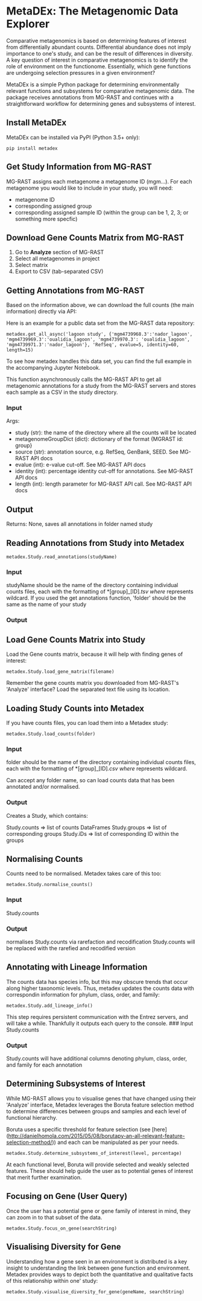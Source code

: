MetaDEx: The Metagenomic Data Explorer
=======

Comparative metagenomics is based on determining features of interest from differentially abundant counts. Differential abundance does not imply importance to one's study, and can be the result of differences in diversity. A key question of interest in comparative metagenomics is to identify the role of environment on the functionome. Essentially, which gene functions are undergoing selection pressures in a given environment?

MetaDEx is a simple Python package for determining environmentally relevant functions and subsystems for comparative metagenomic data. The package receives annotations from MG-RAST and continues with a straightforward workflow for determining genes and subsystems of interest.

Install MetaDEx
----------------
MetaDEx can be installed via PyPI (Python 3.5+ only):

    pip install metadex



Get Study Information from MG-RAST
----------------------------------

MG-RAST assigns each metagenome a metagenome ID (mgm...). For each
metagenome you would like to include in your study, you will need:
- metagenome ID 
- corresponding assigned group 
- corresponding assigned sample ID (within the group can be 1, 2, 3; or something more specfic)

Download Gene Counts Matrix from MG-RAST
----------------------------------------

1.  Go to **Analyze** section of MG-RAST
2.  Select all metagenomes in project
3.  Select matrix
4.  Export to CSV (tab-separated CSV)

Getting Annotations from MG-RAST
--------------------------------

Based on the information above, we can download the full counts (the
main information) directly via API:

Here is an example for a public data set from the MG-RAST data repository:

    metadex.get_all_async('lagoon study', {'mgm4739968.3':'nador_lagoon', 'mgm4739969.3':'oualidia_lagoon', 'mgm4739970.3': 'oualidia_lagoon', 'mgm4739971.3':'nador_lagoon'}, 'RefSeq', evalue=5, identity=60, length=15) 

To see how metadex handles this data set, you can find the full example in the accompanying Jupyter Notebook.


This function asynchronously calls the MG-RAST API to get all metagenomic annotations for a study from the MG-RAST servers and stores each sample as a CSV in the study directory.

### Input
Args:
- study (str): the name of the directory where all the counts will be located
- metagenomeGroupDict (dict): dictionary of the format {MGRAST id: group}
- source (str): annotation source, e.g. RefSeq, GenBank, SEED. See MG-RAST API docs
- evalue (int): e-value cut-off. See MG-RAST API docs
- identity (int): percentage identity cut-off for annotations. See MG-RAST API docs
- length (int): length parameter for MG-RAST API call. See MG-RAST API docs


Output
------
Returns:
        None, saves all annotations in folder named study


Reading Annotations from Study into Metadex
-------------------------------------------

    metadex.Study.read_annotations(studyName)

### Input

studyName should be the name of the directory containing individual
counts files, each with the formatting of \*\[group\]\_\[ID\]*.tsv
where* represents wildcard. If you used the get annotations function,
'folder' should be the same as the name of your study

### Output

Load Gene Counts Matrix into Study
----------------------------------

Load the Gene counts matrix, because it will help with finding genes of
interest:

    metadex.Study.load_gene_matrix(filename)

Remember the gene counts matrix you downloaded from MG-RAST's 'Analyze'
interface? Load the separated text file using its location.

Loading Study Counts into Metadex
---------------------------------

If you have counts files, you can load them into a Metadex study:

    metadex.Study.load_counts(folder) 

### Input

folder should be the name of the directory containing individual counts
files, each with the formatting of \*\[group\]\_\[ID\]*.csv where*
represents wildcard.

Can accept any folder name, so can load counts data that has been
annotated and/or normalised.

### Output


Creates a Study, which contains:

Study.counts =&gt; list of counts DataFrames Study.groups =&gt; list of
corresponding groups Study.iDs =&gt; list of corresponding ID within the
groups

Normalising Counts
------------------

Counts need to be normalised. Metadex takes care of this too:

    metadex.Study.normalise_counts()

### Input

Study.counts

### Output

normalises Study.counts via rarefaction and recodification Study.counts
will be replaced with the rarefied and recodified version

Annotating with Lineage Information
-----------------------------------

The counts data has species info, but this may obscure trends that occur
along higher taxonomic levels. Thus, metadex updates the counts data
with correspondin information for phylum, class, order, and family:

    metadex.Study.add_lineage_info()

This step requires persistent communication with the Entrez servers, and
will take a while. Thankfully it outputs each query to the console.
\#\#\# Input Study.counts

### Output

Study.counts will have additional columns denoting phylum, class, order,
and family for each annotation

Determining Subsystems of Interest
----------------------------------

While MG-RAST allows you to visualise genes that have changed using
their 'Analyze' interface, Metadex leverages the Boruta feature
selection method to determine differences between groups and samples and
each level of functional hierarchy.

Boruta uses a specific threshold for feature selection (see [here]
(http://danielhomola.com/2015/05/08/borutapy-an-all-relevant-feature-selection-method/)) and each can be manipulated as per your needs.

    metadex.Study.determine_subsystems_of_interest(level, percentage)

At each functional level, Boruta will provide selected and weakly
selected features. These should help guide the user as to potential
genes of interest that merit further examination.

Focusing on Gene (User Query)
-----------------------------

Once the user has a potential gene or gene family of interest in mind,
they can zoom in to that subset of the data.

    metadex.Study.focus_on_gene(searchString) 

Visualising Diversity for Gene
------------------------------

Understanding how a gene seen in an environment is distributed is a key
insight to understanding the link between gene function and environment.
Metadex provides ways to depict both the quantitative and qualitative
facts of this relationship within one' study:

    metadex.Study.visualise_diversity_for_gene(geneName, searchString)
